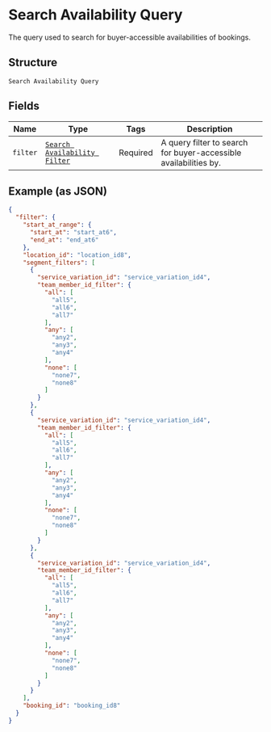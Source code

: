 
# Search Availability Query

The query used to search for buyer-accessible availabilities of bookings.

## Structure

`Search Availability Query`

## Fields

| Name | Type | Tags | Description |
|  --- | --- | --- | --- |
| `filter` | [`Search Availability Filter`](../../doc/models/search-availability-filter.md) | Required | A query filter to search for buyer-accessible availabilities by. |

## Example (as JSON)

```json
{
  "filter": {
    "start_at_range": {
      "start_at": "start_at6",
      "end_at": "end_at6"
    },
    "location_id": "location_id8",
    "segment_filters": [
      {
        "service_variation_id": "service_variation_id4",
        "team_member_id_filter": {
          "all": [
            "all5",
            "all6",
            "all7"
          ],
          "any": [
            "any2",
            "any3",
            "any4"
          ],
          "none": [
            "none7",
            "none8"
          ]
        }
      },
      {
        "service_variation_id": "service_variation_id4",
        "team_member_id_filter": {
          "all": [
            "all5",
            "all6",
            "all7"
          ],
          "any": [
            "any2",
            "any3",
            "any4"
          ],
          "none": [
            "none7",
            "none8"
          ]
        }
      },
      {
        "service_variation_id": "service_variation_id4",
        "team_member_id_filter": {
          "all": [
            "all5",
            "all6",
            "all7"
          ],
          "any": [
            "any2",
            "any3",
            "any4"
          ],
          "none": [
            "none7",
            "none8"
          ]
        }
      }
    ],
    "booking_id": "booking_id8"
  }
}
```

